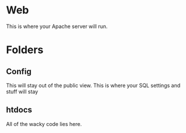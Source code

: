 # Web

This is where your Apache server will run. 

# Folders

## Config
This will stay out of the public view. This is where your SQL settings and stuff will stay

## htdocs

All of the wacky code lies here.